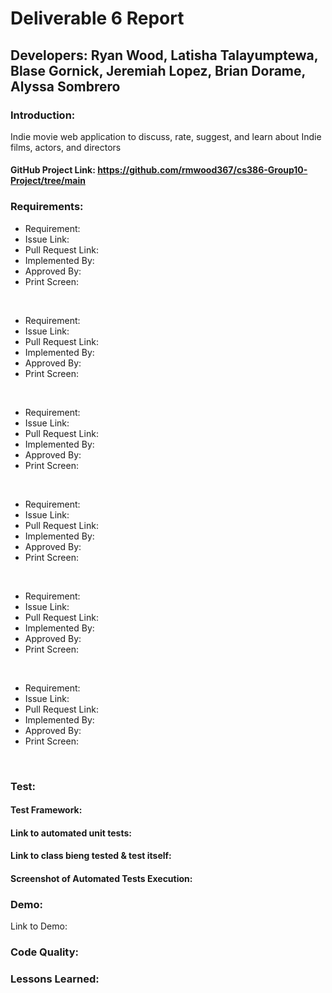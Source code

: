 # Deliverable 6 Report
## Developers: Ryan Wood, Latisha Talayumptewa, Blase Gornick, Jeremiah Lopez, Brian Dorame, Alyssa Sombrero

<!--
Provide 1-2 paragraphs to describe your system (include value proposition & main features)
Include link to project on GitHub
Criteria: evaluated in term of correctness, completeness, thoroughness, consistence, coherence, and adequate use of language
consistent with current state of project.
-->
### Introduction: 
Indie movie web application to discuss, rate, suggest, and learn about Indie films, actors, and directors

#### GitHub Project Link: https://github.com/rmwood367/cs386-Group10-Project/tree/main

<!-- 
List in sections Requirements & associated pull request that was implemented for the release

Example:
* Include description of requirement
* link to issue
* lik to pull request(s)
* Who implemented the requirement
* Who approved it
* screen shot that depicts implemented feature (if applicable)
* Order the requriements by the name of student who implmnted them

Important:
All source of code are submitted by pull requests and quality assurance person in tema 
should review and approve each pull request.

Criteria:
evaluated through correctness, completeness, thoroughness, consistency, coherence, amount of work put into implementation
students may recieve different grades depending on their involvement
allmembers contribute with non-trivial implementation
all pull request should be approved and integrated by quality assurance person
follow adequate worflow
  - description of requirement on issue tracker
  - submission of implemented requirement as a pull request
  - review of pull request by another dev
-->
### Requirements:

* Requirement:
* Issue Link:
* Pull Request Link:
* Implemented By:
* Approved By:
* Print Screen:
<br>

* Requirement:
* Issue Link:
* Pull Request Link:
* Implemented By:
* Approved By:
* Print Screen:
<br>

* Requirement:
* Issue Link:
* Pull Request Link:
* Implemented By:
* Approved By:
* Print Screen:
<br>

* Requirement:
* Issue Link:
* Pull Request Link:
* Implemented By:
* Approved By:
* Print Screen:
<br>

* Requirement:
* Issue Link:
* Pull Request Link:
* Implemented By:
* Approved By:
* Print Screen:
<br>

* Requirement:
* Issue Link:
* Pull Request Link:
* Implemented By:
* Approved By:
* Print Screen:
<br>
  
<!--
Implement automated tests for features described in previous subsections. Provide following:
- Test framework used to develop your tests
- link to your GitHub folder where automated unit tests are located
- example of test case. Include GitHub link to class being tested and to the test
- print screen showing the result of automated tests execution

Criteria
- have adequate # of automated tests
- should be well written & match features implemented in aforementioned pull requests
-->
### Test:

#### Test Framework: 
#### Link to automated unit tests: 
#### Link to class bieng tested & test itself:
#### Screenshot of Automated Tests Execution:

<!-- 
Include link to video showing system working 
Criteria:
- graded based on quality of video & evidence that the features are running as expected
- relevance of demonstrated functionalities
- correctness of functionalities
- quality of developed system from external POV (User interface)
-->
### Demo:
Link to Demo: 

<!--
Describe how team managed code quality. What were your policies convention
Adopted best practices, etc to foster high-quality code?

Criteria:
- adequate list of practices that were adopted to improve code quality
- clear description with adequate use of language
-->
### Code Quality:

<!-- 
Describe what your team learned during this second release and what would you change if you would 
continue developing the project

Criteria:
Adequate reflection about problems & solutions
- clear description with adequate use of language.
-->
### Lessons Learned:
